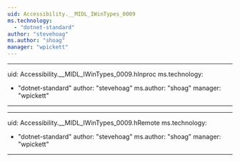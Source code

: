 ```yaml
---
uid: Accessibility.__MIDL_IWinTypes_0009
ms.technology: 
  - "dotnet-standard"
author: "stevehoag"
ms.author: "shoag"
manager: "wpickett"
---
```


---
uid: Accessibility.__MIDL_IWinTypes_0009.hInproc
ms.technology: 
  - "dotnet-standard"
author: "stevehoag"
ms.author: "shoag"
manager: "wpickett"
---

---
uid: Accessibility.__MIDL_IWinTypes_0009.hRemote
ms.technology: 
  - "dotnet-standard"
author: "stevehoag"
ms.author: "shoag"
manager: "wpickett"
---
